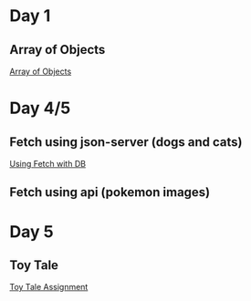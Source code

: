 # Day 1
## Array of Objects
[Array of Objects](https://github.com/jeryelblanco/arrayofobj)

# Day 4/5
## Fetch using json-server (dogs and cats)
[Using Fetch with DB](https://github.com/jeryelblanco/catsanddogs)
## Fetch using api (pokemon images)

# Day 5
## Toy Tale
[Toy Tale Assignment](https://github.com/jeryelblanco/Toy-Tale)
